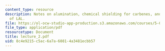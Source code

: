 ```yaml
---
content_type: resource
description: Notes on alumination, chemical shielding for carbenes, and reactions
  of LAL.
file: https://ol-ocw-studio-app-production.s3.amazonaws.com/courses/5-05-principles-of-inorganic-chemistry-iii-spring-2005/8c4e9215c5ac6a7a60814a3481ecbb57_lecture_2.pdf
file_type: application/pdf
resourcetype: Document
title: lecture_2.pdf
uid: 8c4e9215-c5ac-6a7a-6081-4a3481ecbb57
---
```

